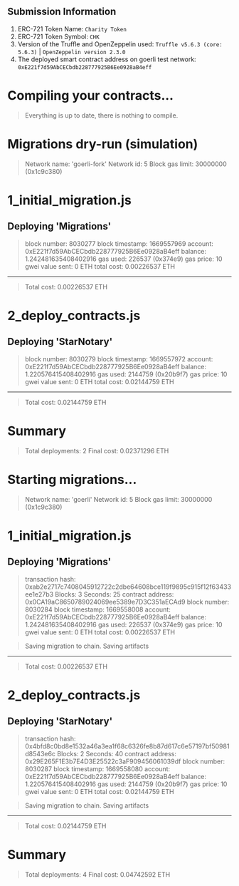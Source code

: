 ## Submission Information
1) ERC-721 Token Name: `Charity Token`
2) ERC-721 Token Symbol: `CHK`
3) Version of the Truffle and OpenZeppelin used: `Truffle v5.6.3 (core: 5.6.3)` | `OpenZeppelin version 2.3.0`
4) The deployed smart contract address on goerli test network: `0xE221f7d59AbCECbdb228777925B6Ee0928aB4eff`



Compiling your contracts...
===========================
> Everything is up to date, there is nothing to compile.


Migrations dry-run (simulation)
===============================
> Network name:    'goerli-fork'
> Network id:      5
> Block gas limit: 30000000 (0x1c9c380)


1_initial_migration.js
======================

   Deploying 'Migrations'
   ----------------------
   > block number:        8030277
   > block timestamp:     1669557969
   > account:             0xE221f7d59AbCECbdb228777925B6Ee0928aB4eff
   > balance:             1.242481635408402916
   > gas used:            226537 (0x374e9)
   > gas price:           10 gwei
   > value sent:          0 ETH
   > total cost:          0.00226537 ETH

   -------------------------------------
   > Total cost:          0.00226537 ETH


2_deploy_contracts.js
=====================

   Deploying 'StarNotary'
   ----------------------
   > block number:        8030279
   > block timestamp:     1669557972
   > account:             0xE221f7d59AbCECbdb228777925B6Ee0928aB4eff
   > balance:             1.220576415408402916
   > gas used:            2144759 (0x20b9f7)
   > gas price:           10 gwei
   > value sent:          0 ETH
   > total cost:          0.02144759 ETH

   -------------------------------------
   > Total cost:          0.02144759 ETH

Summary
=======
> Total deployments:   2
> Final cost:          0.02371296 ETH




Starting migrations...
======================
> Network name:    'goerli'
> Network id:      5
> Block gas limit: 30000000 (0x1c9c380)


1_initial_migration.js
======================

   Deploying 'Migrations'
   ----------------------
   > transaction hash:    0xab2e2717c7408045912722c2dbe64608bce119f9895c915f12f63433ee1e27b3
   > Blocks: 3            Seconds: 25
   > contract address:    0x0CA19aC8650789024069ee5389e7D3C351aECAd9
   > block number:        8030284
   > block timestamp:     1669558008
   > account:             0xE221f7d59AbCECbdb228777925B6Ee0928aB4eff
   > balance:             1.242481635408402916
   > gas used:            226537 (0x374e9)
   > gas price:           10 gwei
   > value sent:          0 ETH
   > total cost:          0.00226537 ETH

   > Saving migration to chain.
   > Saving artifacts
   -------------------------------------
   > Total cost:          0.00226537 ETH


2_deploy_contracts.js
=====================

   Deploying 'StarNotary'
   ----------------------
   > transaction hash:    0x4bfd8c0bd8e1532a46a3ea1f68c6326fe8b87d617c6e57197bf50981d8543e6c
   > Blocks: 2            Seconds: 40
   > contract address:    0x29E265F1E3b7E4D3E25522c3aF909456061039df
   > block number:        8030287
   > block timestamp:     1669558080
   > account:             0xE221f7d59AbCECbdb228777925B6Ee0928aB4eff
   > balance:             1.220576415408402916
   > gas used:            2144759 (0x20b9f7)
   > gas price:           10 gwei
   > value sent:          0 ETH
   > total cost:          0.02144759 ETH

   > Saving migration to chain.
   > Saving artifacts
   -------------------------------------
   > Total cost:          0.02144759 ETH

Summary
=======
> Total deployments:   4
> Final cost:          0.04742592 ETH
